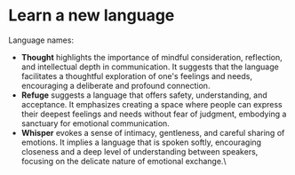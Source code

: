 # Learn a new language

Language names:

* **Thought** highlights the importance of mindful consideration, reflection, and intellectual depth in communication. It suggests that the language facilitates a thoughtful exploration of one's feelings and needs, encouraging a deliberate and profound connection.
* **Refuge** suggests a language that offers safety, understanding, and acceptance. It emphasizes creating a space where people can express their deepest feelings and needs without fear of judgment, embodying a sanctuary for emotional communication.
* **Whisper** evokes a sense of intimacy, gentleness, and careful sharing of emotions. It implies a language that is spoken softly, encouraging closeness and a deep level of understanding between speakers, focusing on the delicate nature of emotional exchange.\
